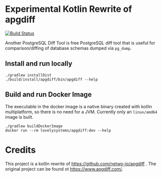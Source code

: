 # Experimental Kotlin Rewrite of apgdiff

[![Build Status](https://travis-ci.com/lovelysystems/apgdiff.svg?branch=master)](https://travis-ci.com/lovelysystems/apgdiff)

Another PostgreSQL Diff Tool is free PostgreSQL diff tool that is useful for
comparison/diffing of database schemas dumped via `pg_dump`.

## Install and run locally

```shell script
./gradlew installDist
./build/install/apgdiff/bin/apgdiff --help 
```

## Build and run Docker Image

The executable in the docker image is a native binary created with kotlin multiplatform, so there is no need for a JVM.
Currently only an `linux/amd64` image is built.

```shell script
./gradlew buildDockerImage
docker run --rm lovelysystems/apgdiff:dev --help
```

# Credits

This project is a kotlin rewrite of https://github.com/netwo-io/apgdiff . The
original project can be found ot https://www.apgdiff.com/.
